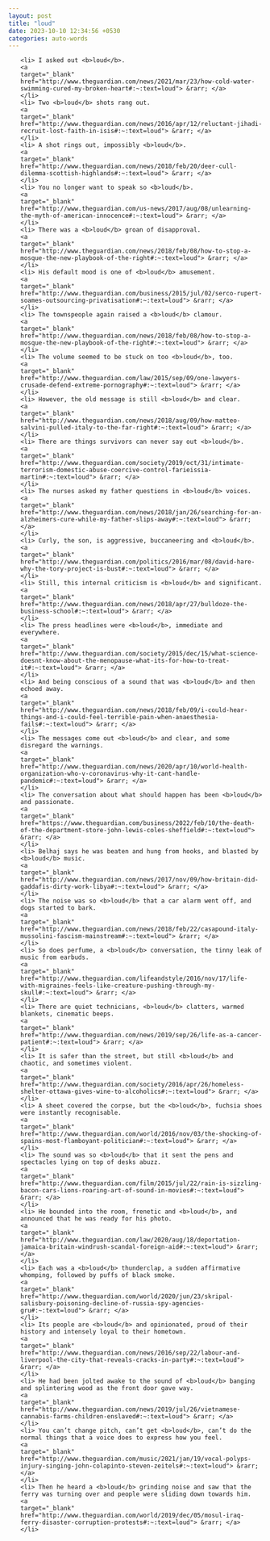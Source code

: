 ```yaml
---
layout: post
title: "loud"
date: 2023-10-10 12:34:56 +0530
categories: auto-words
---
```

<ol>

    <li> I asked out <b>loud</b>.
    <a 
    target="_blank" 
    href="http://www.theguardian.com/news/2021/mar/23/how-cold-water-swimming-cured-my-broken-heart#:~:text=loud"> &rarr; </a>
    </li>
    <li> Two <b>loud</b> shots rang out.
    <a 
    target="_blank" 
    href="http://www.theguardian.com/news/2016/apr/12/reluctant-jihadi-recruit-lost-faith-in-isis#:~:text=loud"> &rarr; </a>
    </li>
    <li> A shot rings out, impossibly <b>loud</b>.
    <a 
    target="_blank" 
    href="http://www.theguardian.com/news/2018/feb/20/deer-cull-dilemma-scottish-highlands#:~:text=loud"> &rarr; </a>
    </li>
    <li> You no longer want to speak so <b>loud</b>.
    <a 
    target="_blank" 
    href="http://www.theguardian.com/us-news/2017/aug/08/unlearning-the-myth-of-american-innocence#:~:text=loud"> &rarr; </a>
    </li>
    <li> There was a <b>loud</b> groan of disapproval.
    <a 
    target="_blank" 
    href="http://www.theguardian.com/news/2018/feb/08/how-to-stop-a-mosque-the-new-playbook-of-the-right#:~:text=loud"> &rarr; </a>
    </li>
    <li> His default mood is one of <b>loud</b> amusement.
    <a 
    target="_blank" 
    href="http://www.theguardian.com/business/2015/jul/02/serco-rupert-soames-outsourcing-privatisation#:~:text=loud"> &rarr; </a>
    </li>
    <li> The townspeople again raised a <b>loud</b> clamour.
    <a 
    target="_blank" 
    href="http://www.theguardian.com/news/2018/feb/08/how-to-stop-a-mosque-the-new-playbook-of-the-right#:~:text=loud"> &rarr; </a>
    </li>
    <li> The volume seemed to be stuck on too <b>loud</b>, too.
    <a 
    target="_blank" 
    href="http://www.theguardian.com/law/2015/sep/09/one-lawyers-crusade-defend-extreme-pornography#:~:text=loud"> &rarr; </a>
    </li>
    <li> However, the old message is still <b>loud</b> and clear.
    <a 
    target="_blank" 
    href="http://www.theguardian.com/news/2018/aug/09/how-matteo-salvini-pulled-italy-to-the-far-right#:~:text=loud"> &rarr; </a>
    </li>
    <li> There are things survivors can never say out <b>loud</b>.
    <a 
    target="_blank" 
    href="http://www.theguardian.com/society/2019/oct/31/intimate-terrorism-domestic-abuse-coercive-control-farieissia-martin#:~:text=loud"> &rarr; </a>
    </li>
    <li> The nurses asked my father questions in <b>loud</b> voices.
    <a 
    target="_blank" 
    href="http://www.theguardian.com/news/2018/jan/26/searching-for-an-alzheimers-cure-while-my-father-slips-away#:~:text=loud"> &rarr; </a>
    </li>
    <li> Curly, the son, is aggressive, buccaneering and <b>loud</b>.
    <a 
    target="_blank" 
    href="http://www.theguardian.com/politics/2016/mar/08/david-hare-why-the-tory-project-is-bust#:~:text=loud"> &rarr; </a>
    </li>
    <li> Still, this internal criticism is <b>loud</b> and significant.
    <a 
    target="_blank" 
    href="http://www.theguardian.com/news/2018/apr/27/bulldoze-the-business-school#:~:text=loud"> &rarr; </a>
    </li>
    <li> The press headlines were <b>loud</b>, immediate and everywhere.
    <a 
    target="_blank" 
    href="http://www.theguardian.com/society/2015/dec/15/what-science-doesnt-know-about-the-menopause-what-its-for-how-to-treat-it#:~:text=loud"> &rarr; </a>
    </li>
    <li> And being conscious of a sound that was <b>loud</b> and then echoed away.
    <a 
    target="_blank" 
    href="http://www.theguardian.com/news/2018/feb/09/i-could-hear-things-and-i-could-feel-terrible-pain-when-anaesthesia-fails#:~:text=loud"> &rarr; </a>
    </li>
    <li> The messages come out <b>loud</b> and clear, and some disregard the warnings.
    <a 
    target="_blank" 
    href="http://www.theguardian.com/news/2020/apr/10/world-health-organization-who-v-coronavirus-why-it-cant-handle-pandemic#:~:text=loud"> &rarr; </a>
    </li>
    <li> The conversation about what should happen has been <b>loud</b> and passionate.
    <a 
    target="_blank" 
    href="https://www.theguardian.com/business/2022/feb/10/the-death-of-the-department-store-john-lewis-coles-sheffield#:~:text=loud"> &rarr; </a>
    </li>
    <li> Belhaj says he was beaten and hung from hooks, and blasted by <b>loud</b> music.
    <a 
    target="_blank" 
    href="http://www.theguardian.com/news/2017/nov/09/how-britain-did-gaddafis-dirty-work-libya#:~:text=loud"> &rarr; </a>
    </li>
    <li> The noise was so <b>loud</b> that a car alarm went off, and dogs started to bark.
    <a 
    target="_blank" 
    href="http://www.theguardian.com/news/2018/feb/22/casapound-italy-mussolini-fascism-mainstream#:~:text=loud"> &rarr; </a>
    </li>
    <li> So does perfume, a <b>loud</b> conversation, the tinny leak of music from earbuds.
    <a 
    target="_blank" 
    href="http://www.theguardian.com/lifeandstyle/2016/nov/17/life-with-migraines-feels-like-creature-pushing-through-my-skull#:~:text=loud"> &rarr; </a>
    </li>
    <li> There are quiet technicians, <b>loud</b> clatters, warmed blankets, cinematic beeps.
    <a 
    target="_blank" 
    href="http://www.theguardian.com/news/2019/sep/26/life-as-a-cancer-patient#:~:text=loud"> &rarr; </a>
    </li>
    <li> It is safer than the street, but still <b>loud</b> and chaotic, and sometimes violent.
    <a 
    target="_blank" 
    href="http://www.theguardian.com/society/2016/apr/26/homeless-shelter-ottawa-gives-wine-to-alcoholics#:~:text=loud"> &rarr; </a>
    </li>
    <li> A sheet covered the corpse, but the <b>loud</b>, fuchsia shoes were instantly recognisable.
    <a 
    target="_blank" 
    href="http://www.theguardian.com/world/2016/nov/03/the-shocking-of-spains-most-flamboyant-politician#:~:text=loud"> &rarr; </a>
    </li>
    <li> The sound was so <b>loud</b> that it sent the pens and spectacles lying on top of desks abuzz.
    <a 
    target="_blank" 
    href="http://www.theguardian.com/film/2015/jul/22/rain-is-sizzling-bacon-cars-lions-roaring-art-of-sound-in-movies#:~:text=loud"> &rarr; </a>
    </li>
    <li> He bounded into the room, frenetic and <b>loud</b>, and announced that he was ready for his photo.
    <a 
    target="_blank" 
    href="http://www.theguardian.com/law/2020/aug/18/deportation-jamaica-britain-windrush-scandal-foreign-aid#:~:text=loud"> &rarr; </a>
    </li>
    <li> Each was a <b>loud</b> thunderclap, a sudden affirmative whomping, followed by puffs of black smoke.
    <a 
    target="_blank" 
    href="http://www.theguardian.com/world/2020/jun/23/skripal-salisbury-poisoning-decline-of-russia-spy-agencies-gru#:~:text=loud"> &rarr; </a>
    </li>
    <li> Its people are <b>loud</b> and opinionated, proud of their history and intensely loyal to their hometown.
    <a 
    target="_blank" 
    href="http://www.theguardian.com/news/2016/sep/22/labour-and-liverpool-the-city-that-reveals-cracks-in-party#:~:text=loud"> &rarr; </a>
    </li>
    <li> He had been jolted awake to the sound of <b>loud</b> banging and splintering wood as the front door gave way.
    <a 
    target="_blank" 
    href="http://www.theguardian.com/news/2019/jul/26/vietnamese-cannabis-farms-children-enslaved#:~:text=loud"> &rarr; </a>
    </li>
    <li> You can’t change pitch, can’t get <b>loud</b>, can’t do the normal things that a voice does to express how you feel.
    <a 
    target="_blank" 
    href="http://www.theguardian.com/music/2021/jan/19/vocal-polyps-injury-singing-john-colapinto-steven-zeitels#:~:text=loud"> &rarr; </a>
    </li>
    <li> Then he heard a <b>loud</b> grinding noise and saw that the ferry was turning over and people were sliding down towards him.
    <a 
    target="_blank" 
    href="http://www.theguardian.com/world/2019/dec/05/mosul-iraq-ferry-disaster-corruption-protests#:~:text=loud"> &rarr; </a>
    </li>